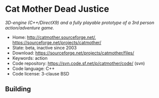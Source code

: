 # Cat Mother Dead Justice

_3D-engine (C++/DirectX9) and a fully playable prototype of a 3rd person action/adventure game._

- Home: http://catmother.sourceforge.net/, https://sourceforge.net/projects/catmother/
- State: beta, inactive since 2003
- Download: https://sourceforge.net/projects/catmother/files/
- Keywords: action
- Code repository: https://svn.code.sf.net/p/catmother/code/ (svn)
- Code language: C++
- Code license: 3-clause BSD

## Building


